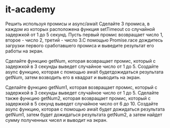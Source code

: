# it-academy
Решить используя промисы и async/await
Сделайте 3 промиса, в каждом из которых расположена функция setTimeout со случайной задержкой от 1 до 5 секунд. Пусть первый промис возвращает число 1, второе - число 2, третий - число 3.С помощью Promise.race дождитесь загрузки первого сработавшего промиса и выведите результат его работы на экран.

Сделайте функцию getNum, которая возвращает промис, который с задержкой в 3 секунды выведет случайное число от 1 до 5. Создайте async функцию, которая с помощью await будетдожидаться результата getNum, затем возводить его в квадрат и выводить на экран.

Сделайте функцию getNum1, которая возвращает промис, который с задержкой в 3 секунды выведет случайное число от 1 до 5. Сделайте также функцию getNum2, которая возвращает промис, который с задержкой в 5 секунд выведет случайное число от 6 до 10. Создайте async функцию, которая с помощью await будет дожидаться результата getNum1, затем будет дожидаться результата getNum2, а затем найдет сумму полученных чисел и выводит на экран.